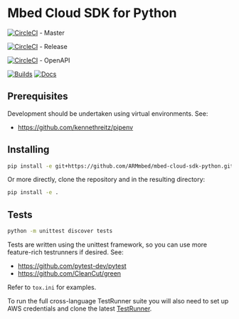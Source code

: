 # Mbed Cloud SDK for Python

[![CircleCI](https://circleci.com/gh/ARMmbed/mbed-cloud-sdk-python/tree/master.svg?style=shield&circle-token=ec05043ded945f81984e7fd2fce23fe793e7b634)](https://circleci.com/gh/ARMmbed/mbed-cloud-sdk-python/tree/master) - Master

[![CircleCI](https://circleci.com/gh/ARMmbed/mbed-cloud-sdk-python/tree/production.svg?style=shield&circle-token=ec05043ded945f81984e7fd2fce23fe793e7b634)](https://circleci.com/gh/ARMmbed/mbed-cloud-sdk-python/tree/production) - Release

[![CircleCI](https://circleci.com/gh/ARMmbed/mbed-cloud-sdk-python/tree/swagger-branch.svg?style=shield&circle-token=ec05043ded945f81984e7fd2fce23fe793e7b634)](https://circleci.com/gh/ARMmbed/mbed-cloud-sdk-python/tree/swagger-branch) - OpenAPI

[![Builds](https://img.shields.io/badge/sdk-builds-blue.svg)](http://armmbed.github.io/mbed-cloud-sdk-python/builds/)
[![Docs](https://img.shields.io/badge/sdk-documentation-blue.svg)](https://s3-us-west-2.amazonaws.com/mbed-cloud-sdk-python/index.html)

## Prerequisites

Development should be undertaken using virtual environments. See:
- https://github.com/kennethreitz/pipenv

## Installing

```bash
pip install -e git+https://github.com/ARMmbed/mbed-cloud-sdk-python.git
```

Or more directly, clone the repository and in the resulting directory:

```bash
pip install -e .
```

## Tests

```bash
python -m unittest discover tests
```

Tests are written using the unittest framework, so you can
use more feature-rich testrunners if desired. See:
- https://github.com/pytest-dev/pytest
- https://github.com/CleanCut/green

Refer to `tox.ini` for examples.

To run the full cross-language TestRunner suite you will also need to
set up AWS credentials and clone the latest
[TestRunner](https://github.com/ARMmbed/mbed-cloud-sdk-testrunner).
